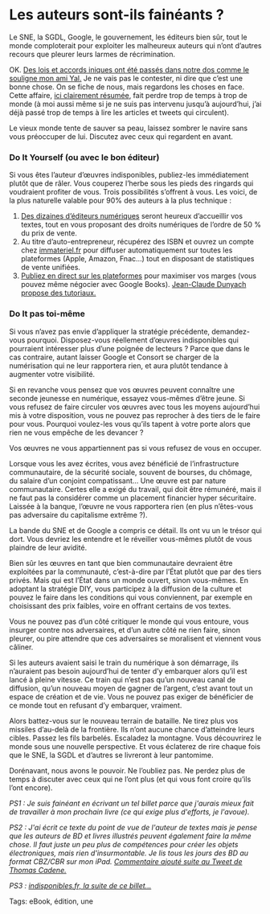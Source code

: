 # Les auteurs sont-ils fainéants ?

Le SNE, la SGDL, Google, le gouvernement, les éditeurs bien sûr, tout le monde comploterait pour exploiter les malheureux auteurs qui n’ont d’autres recours que pleurer leurs larmes de récrimination.

OK. [Des lois et accords iniques ont été passés dans notre dos comme le souligne mon ami Yal.](http://www.actusf.com/spip/Interview-d-Ayerdhal.html) Je ne vais pas le contester, ni dire que c’est une bonne chose. On se fiche de nous, mais regardons les choses en face. Cette affaire, [ici clairement résumée](http://www.sivan-avocats.com/Accord-SNE-Google.html), fait perdre trop de temps à trop de monde (à moi aussi même si je ne suis pas intervenu jusqu’à aujourd’hui, j’ai déjà passé trop de temps à lire les articles et tweets qui circulent).

Le vieux monde tente de sauver sa peau, laissez sombrer le navire sans vous préoccuper de lui. Discutez avec ceux qui regardent en avant.

### Do It Yourself (ou avec le bon éditeur)

Si vous êtes l’auteur d’œuvres indisponibles, publiez-les immédiatement plutôt que de râler. Vous couperez l’herbe sous les pieds des ringards qui voudraient profiter de vous. Trois possibilités s’offrent à vous. Les voici, de la plus naturelle valable pour 90% des auteurs à la plus technique :

1. [Des dizaines d’éditeurs numériques](http://ple-consulting.blogspot.fr/2011/04/plus-de-30-editeurs-pure-players.html) seront heureux d’accueillir vos textes, tout en vous proposant des droits numériques de l’ordre de 50 % du prix de vente.
2. Au titre d’auto-entrepreneur, récupérez des ISBN et ouvrez un compte chez [immateriel.fr](http://www.immateriel.fr/) pour diffuser automatiquement sur toutes les plateformes (Apple, Amazon, Fnac…) tout en disposant de statistiques de vente unifiées.
3. [Publiez en direct sur les plateformes](http://blog.tcrouzet.com/2010/09/10/comment-publier-sur-apple-ibookstore/) pour maximiser vos marges (vous pouvez même négocier avec Google Books). [Jean-Claude Dunyach propose des tutoriaux.](http://jean-claude.dunyach.pagesperso-orange.fr/Ebooks_files/Comment_vendre_ses_livres_numeriques.pdf)

### Do It pas toi-même

Si vous n’avez pas envie d’appliquer la stratégie précédente, demandez-vous pourquoi. Disposez-vous réellement d’œuvres indisponibles qui pourraient intéresser plus d’une poignée de lecteurs ? Parce que dans le cas contraire, autant laisser Google et Consort se charger de la numérisation qui ne leur rapportera rien, et aura plutôt tendance à augmenter votre visibilité.

Si en revanche vous pensez que vos œuvres peuvent connaître une seconde jeunesse en numérique, essayez vous-mêmes d’être jeune. Si vous refusez de faire circuler vos œuvres avec tous les moyens aujourd’hui mis à votre disposition, vous ne pouvez pas reprocher à des tiers de le faire pour vous. Pourquoi voulez-les vous qu’ils tapent à votre porte alors que rien ne vous empêche de les devancer ?

Vos œuvres ne vous appartiennent pas si vous refusez de vous en occuper.

Lorsque vous les avez écrites, vous avez bénéficié de l’infrastructure communautaire, de la sécurité sociale, souvent de bourses, du chômage, du salaire d’un conjoint compatissant… Une œuvre est par nature communautaire. Certes elle a exigé du travail, qui doit être rémunéré, mais il ne faut pas la considérer comme un placement financier hyper sécuritaire. Laissée à la banque, l’œuvre ne vous rapportera rien (en plus n’êtes-vous pas adversaire du capitalisme extrême ?).

La bande du SNE et de Google a compris ce détail. Ils ont vu un le trésor qui dort. Vous devriez les entendre et le réveiller vous-mêmes plutôt de vous plaindre de leur avidité.

Bien sûr les œuvres en tant que bien communautaire devraient être exploitées par la communauté, c’est-à-dire par l’État plutôt que par des tiers privés. Mais qui est l’État dans un monde ouvert, sinon vous-mêmes. En adoptant la stratégie DIY, vous participez à la diffusion de la culture et pouvez le faire dans les conditions qui vous conviennent, par exemple en choisissant des prix faibles, voire en offrant certains de vos textes.

Vous ne pouvez pas d’un côté critiquer le monde qui vous entoure, vous insurger contre nos adversaires, et d’un autre côté ne rien faire, sinon pleurer, ou pire attendre que ces adversaires se moralisent et viennent vous câliner.

Si les auteurs avaient saisi le train du numérique à son démarrage, ils n’auraient pas besoin aujourd’hui de tenter d’y embarquer alors qu’il est lancé à pleine vitesse. Ce train qui n’est pas qu’un nouveau canal de diffusion, qu’un nouveau moyen de gagner de l’argent, c’est avant tout un espace de création et de vie. Vous ne pouvez pas exiger de bénéficier de ce monde tout en refusant d’y embarquer, vraiment.

Alors battez-vous sur le nouveau terrain de bataille. Ne tirez plus vos missiles d’au-delà de la frontière. Ils n’ont aucune chance d’atteindre leurs cibles. Passez les fils barbelés. Escaladez la montagne. Vous découvrirez le monde sous une nouvelle perspective. Et vous éclaterez de rire chaque fois que le SNE, la SGDL et d’autres se livreront à leur pantomime.

Dorénavant, nous avons le pouvoir. Ne l’oubliez pas. Ne perdez plus de temps à discuter avec ceux qui ne l’ont plus (et qui vous font croire qu’ils l’ont encore).

*PS1 : Je suis fainéant en écrivant un tel billet parce que j'aurais mieux fait de travailler à mon prochain livre (ce qui exige plus d'efforts, je l'avoue).*

*PS2 : J'ai écrit ce texte du point de vue de l'auteur de textes mais je pense que les auteurs de BD et livres illustrés peuvent également faire la même chose. Il faut juste un peu plus de compétences pour créer les objets électroniques, mais rien d'insurmontable. Je lis tous les jours des BD au format CBZ/CBR sur mon iPad. [Commentaire ajouté suite au Tweet de Thomas Cadene.](https://twitter.com/ThomasCadene/status/216152563962220545)*

*PS3 : [indisponibles.fr, la suite de ce billet...](http://blog.tcrouzet.com/2012/06/25/indisponibles-fr/)*

Tags: eBook, édition, une